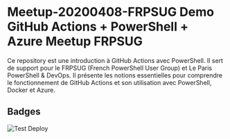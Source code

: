 # Meetup-20200408-FRPSUG Demo GitHub Actions + PowerShell + Azure Meetup FRPSUG




Ce repository est une introduction à GitHub Actions avec PowerShell. Il sert de support pour le FRPSUG (French PowerShell User Group) et Le Paris PowerShell & DevOps. 
Il présente les notions essentielles pour comprendre le fonctionnement de GitHub Actions et son utilisation avec PowerShell, Docker et Azure. 

## Badges

![Test Deploy](https://github.com/omiossec/Meetup-20200408-FRPSG/workflows/docker-Azure-cicd/badge.svg)

